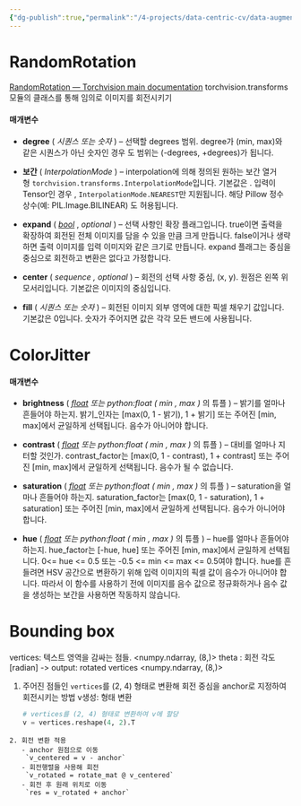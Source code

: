 ```yaml
---
{"dg-publish":true,"permalink":"/4-projects/data-centric-cv/data-augmentation/"}
---
```


# RandomRotation
[RandomRotation — Torchvision main documentation](https://pytorch.org/vision/main/generated/torchvision.transforms.RandomRotation.html?highlight=randomrotation#torchvision.transforms.RandomRotation)
torchvision.transforms 모듈의 클래스를 통해 임의로 이미지를 회전시키기
#### 매개변수
- **degree** ( _시퀀스_ _또는_ _숫자_ ) – 선택할 degrees 범위. degree가 (min, max)와 같은 시퀀스가 ​​아닌 숫자인 경우 도 범위는 (-degrees, +degrees)가 됩니다.
    
- **보간** ( _InterpolationMode_ ) – interpolation에 의해 정의된 원하는 보간 열거형 `torchvision.transforms.InterpolationMode`입니다. 기본값은 . 입력이 Tensor인 경우 , `InterpolationMode.NEAREST`만 지원됩니다. 해당 Pillow 정수 상수(예: PIL.Image.BILINEAR) 도 허용됩니다.
    
- **expand** ( [_bool_](https://docs.python.org/3/library/functions.html#bool "(Python v3.13에서)") , _optional_ ) – 선택 사항인 확장 플래그입니다. true이면 출력을 확장하여 회전된 전체 이미지를 담을 수 있을 만큼 크게 만듭니다. false이거나 생략하면 출력 이미지를 입력 이미지와 같은 크기로 만듭니다. expand 플래그는 중심을 중심으로 회전하고 변환은 없다고 가정합니다.
    
- **center** ( _sequence_ _,_ _optional_ ) – 회전의 선택 사항 중심, (x, y). 원점은 왼쪽 위 모서리입니다. 기본값은 이미지의 중심입니다.
    
- **fill** ( _시퀀스_ _또는_ _숫자_ ) – 회전된 이미지 외부 영역에 대한 픽셀 채우기 값입니다. 기본값은 0입니다. 숫자가 주어지면 값은 각각 모든 밴드에 사용됩니다.

# ColorJitter
#### 매개변수
- **brightness** ( [_float_](https://docs.python.org/3/library/functions.html#float "(Python v3.13에서)") _또는_ _python:float_ _(_ _min_ _,_ _max_ _)_ 의 튜플 ) – 밝기를 얼마나 흔들어야 하는지. 밝기_인자는 [max(0, 1 - 밝기), 1 + 밝기] 또는 주어진 [min, max]에서 균일하게 선택됩니다. 음수가 아니어야 합니다.
    
- **contrast** ( [_float_](https://docs.python.org/3/library/functions.html#float "(Python v3.13에서)") _또는_ _python:float_ _(_ _min_ _,_ _max_ _)_ 의 튜플 ) – 대비를 얼마나 지터할 것인가. contrast_factor는 [max(0, 1 - contrast), 1 + contrast] 또는 주어진 [min, max]에서 균일하게 선택됩니다. 음수가 될 수 없습니다.
    
- **saturation** ( [_float_](https://docs.python.org/3/library/functions.html#float "(Python v3.13에서)") _또는_ _python:float_ _(_ _min_ _,_ _max_ _)_ 의 튜플 ) – saturation을 얼마나 흔들어야 하는지. saturation_factor는 [max(0, 1 - saturation), 1 + saturation] 또는 주어진 [min, max]에서 균일하게 선택됩니다. 음수가 아니어야 합니다.
    
- **hue** ( [_float_](https://docs.python.org/3/library/functions.html#float "(Python v3.13에서)") _또는_ _python:float_ _(_ _min_ _,_ _max_ _)_ 의 튜플 ) – hue를 얼마나 흔들어야 하는지. hue_factor는 [-hue, hue] 또는 주어진 [min, max]에서 균일하게 선택됩니다. 0<= hue <= 0.5 또는 -0.5 <= min <= max <= 0.5여야 합니다. hue를 흔들려면 HSV 공간으로 변환하기 위해 입력 이미지의 픽셀 값이 음수가 아니어야 합니다. 따라서 이 함수를 사용하기 전에 이미지를 음수 값으로 정규화하거나 음수 값을 생성하는 보간을 사용하면 작동하지 않습니다.

# Bounding box
vertices: 텍스트 영역을 감싸는 점들. <numpy.ndarray, (8,)>
theta : 회전 각도 [radian]
-> output: rotated vertices <numpy.ndarray, (8,)>

1. 주어진 점들인 `vertices`를 (2, 4) 형태로 변환해 회전 중심을 anchor로 지정하여 회전시키는 방법
   v생성: 형태 변환
      ```python
   # vertices를 (2, 4) 형태로 변환하여 v에 할당 
   v = vertices.reshape(4, 2).T
```
2. 회전 변환 적용
   - anchor 원점으로 이동
    `v_centered = v - anchor`
   - 회전행렬을 사용해 회전
    `v_rotated = rotate_mat @ v_centered`
   - 회전 후 원래 위치로 이동
    `res = v_rotated + anchor`

